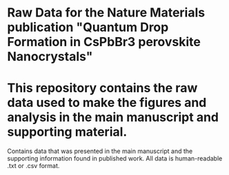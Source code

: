 # Raw Data for the Nature Materials publication "Quantum Drop Formation in CsPbBr3 perovskite Nanocrystals"

# This repository contains the raw data used to make the figures and analysis in the main manuscript and supporting material.

Contains data that was presented in the main manuscript and the supporting information found in published work.
All data is human-readable .txt or .csv format.
